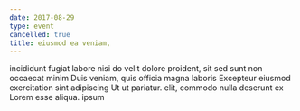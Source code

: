 ```yaml
---
date: 2017-08-29
type: event
cancelled: true
title: eiusmod ea veniam,
---
```

incididunt fugiat labore nisi do velit dolore proident, sit sed sunt non occaecat minim Duis veniam, quis officia magna laboris Excepteur eiusmod exercitation sint adipiscing Ut ut pariatur. elit, commodo nulla deserunt ex Lorem esse aliqua. ipsum